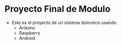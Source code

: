 # Proyecto Final de Modulo

* Este es el proyecto de un sistema domotico usando.
  * Arduino
  * Raspberry
  * Android
